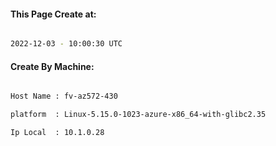
   
#### This Page Create at:

```bash

2022-12-03 - 10:00:30 UTC

```

#### Create By Machine:

```bash

Host Name : fv-az572-430

platform  : Linux-5.15.0-1023-azure-x86_64-with-glibc2.35

Ip Local  : 10.1.0.28

```

